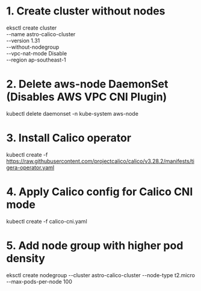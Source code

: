 # 1. Create cluster without nodes

eksctl create cluster \
--name astro-calico-cluster \
--version 1.31 \
--without-nodegroup \
--vpc-nat-mode Disable \
--region ap-southeast-1

# 2. Delete aws-node DaemonSet (Disables AWS VPC CNI Plugin)

kubectl delete daemonset -n kube-system aws-node

<!-- aws ec2 modify-instance-attribute --instance-id <instance-id> --no-source-dest-check -->

# 3. Install Calico operator

kubectl create -f https://raw.githubusercontent.com/projectcalico/calico/v3.28.2/manifests/tigera-operator.yaml

# 4. Apply Calico config for Calico CNI mode

kubectl create -f calico-cni.yaml

# 5. Add node group with higher pod density

eksctl create nodegroup --cluster astro-calico-cluster --node-type t2.micro --max-pods-per-node 100
